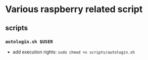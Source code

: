 # Various raspberry related script

## scripts
### `autologin.sh $USER`
- add execution rights: `sudo chmod +x scripts/autologin.sh`
